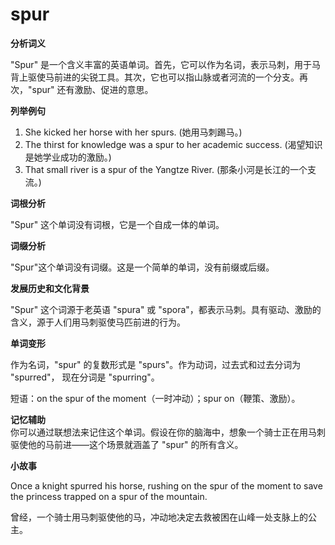 # spur

**分析词义**

  

"Spur" 是一个含义丰富的英语单词。首先，它可以作为名词，表示马刺，用于马背上驱使马前进的尖锐工具。其次，它也可以指山脉或者河流的一个分支。再次，"spur" 还有激励、促进的意思。

  

**列举例句**

  

1.  She kicked her horse with her spurs. (她用马刺踢马。)
2.  The thirst for knowledge was a spur to her academic success. (渴望知识是她学业成功的激励。)
3.  That small river is a spur of the Yangtze River. (那条小河是长江的一个支流。)

  

**词根分析**

  

"Spur" 这个单词没有词根，它是一个自成一体的单词。

  

**词缀分析**

  

"Spur"这个单词没有词缀。这是一个简单的单词，没有前缀或后缀。

  

**发展历史和文化背景**

  

"Spur" 这个词源于老英语 "spura" 或 "spora"，都表示马刺。具有驱动、激励的含义，源于人们用马刺驱使马匹前进的行为。

  

**单词变形**

  

作为名词，"spur" 的复数形式是 "spurs"。作为动词，过去式和过去分词为 "spurred"， 现在分词是 "spurring"。

  

短语：on the spur of the moment（一时冲动）；spur on（鞭策、激励）。

  

**记忆辅助**  
你可以通过联想法来记住这个单词。假设在你的脑海中，想象一个骑士正在用马刺驱使他的马前进——这个场景就涵盖了 "spur" 的所有含义。

  

**小故事**

  

Once a knight spurred his horse, rushing on the spur of the moment to save the princess trapped on a spur of the mountain.

  

曾经，一个骑士用马刺驱使他的马，冲动地决定去救被困在山峰一处支脉上的公主。
